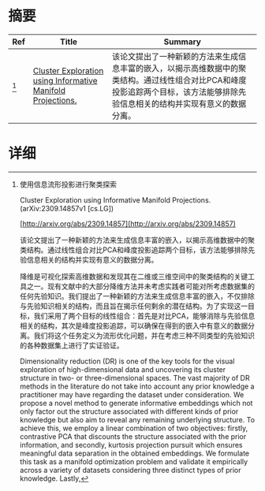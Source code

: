 # 摘要

| Ref | Title | Summary |
| --- | --- | --- |
| [^1] | [Cluster Exploration using Informative Manifold Projections.](http://arxiv.org/abs/2309.14857) | 该论文提出了一种新颖的方法来生成信息丰富的嵌入，以揭示高维数据中的聚类结构。通过线性组合对比PCA和峰度投影追踪两个目标，该方法能够排除先验信息相关的结构并实现有意义的数据分离。 |

# 详细

[^1]: 使用信息流形投影进行聚类探索

    Cluster Exploration using Informative Manifold Projections. (arXiv:2309.14857v1 [cs.LG])

    [http://arxiv.org/abs/2309.14857](http://arxiv.org/abs/2309.14857)

    该论文提出了一种新颖的方法来生成信息丰富的嵌入，以揭示高维数据中的聚类结构。通过线性组合对比PCA和峰度投影追踪两个目标，该方法能够排除先验信息相关的结构并实现有意义的数据分离。

    

    降维是可视化探索高维数据和发现其在二维或三维空间中的聚类结构的关键工具之一。现有文献中的大部分降维方法并未考虑实践者可能对所考虑数据集的任何先验知识。我们提出了一种新颖的方法来生成信息丰富的嵌入，不仅排除与先验知识相关的结构，而且旨在揭示任何剩余的潜在结构。为了实现这一目标，我们采用了两个目标的线性组合：首先是对比PCA，能够消除与先验信息相关的结构，其次是峰度投影追踪，可以确保在得到的嵌入中有意义的数据分离。我们将这个任务定义为流形优化问题，并在考虑三种不同类型的先验知识的各种数据集上进行了实证验证。

    Dimensionality reduction (DR) is one of the key tools for the visual exploration of high-dimensional data and uncovering its cluster structure in two- or three-dimensional spaces. The vast majority of DR methods in the literature do not take into account any prior knowledge a practitioner may have regarding the dataset under consideration. We propose a novel method to generate informative embeddings which not only factor out the structure associated with different kinds of prior knowledge but also aim to reveal any remaining underlying structure. To achieve this, we employ a linear combination of two objectives: firstly, contrastive PCA that discounts the structure associated with the prior information, and secondly, kurtosis projection pursuit which ensures meaningful data separation in the obtained embeddings. We formulate this task as a manifold optimization problem and validate it empirically across a variety of datasets considering three distinct types of prior knowledge. Lastly, 
    

